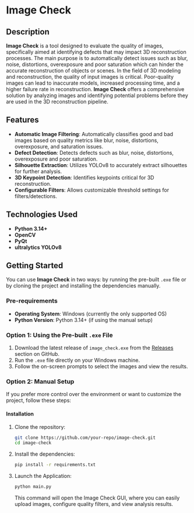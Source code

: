 # Image Check

## Description

**Image Check** is a tool designed to evaluate the quality of images, specifically aimed at identifying defects that may impact 3D reconstruction processes. The main purpose is to automatically detect issues such as blur, noise, distortions, overexposure and poor saturation which can hinder the accurate reconstruction of objects or scenes.
In the field of 3D modeling and reconstruction, the quality of input images is critical. Poor-quality images can lead to inaccurate models, increased processing time, and a higher failure rate in reconstruction. **Image Check** offers a comprehensive solution by analyzing images and identifying potential problems before they are used in the 3D reconstruction pipeline.

## Features

- **Automatic Image Filtering**: Automatically classifies good and bad images based on quality metrics like blur, noise, distortions, overexposure, and saturation issues.
- **Defect Detection**: Detects defects such as blur, noise, distortions, overexposure and poor saturation.
- **Silhouette Extraction**: Utilizes YOLOv8 to accurately extract silhouettes for further analysis.
- **3D Keypoint Detection**: Identifies keypoints critical for 3D reconstruction.
- **Configurable Filters**: Allows customizable threshold settings for filters/detections.

## Technologies Used

- **Python 3.14+**
- **OpenCV**
- **PyQt**
- **ultralytics YOLOv8**

## Getting Started

You can use **Image Check** in two ways: by running the pre-built `.exe` file or by cloning the project and installing the dependencies manually.

### Pre-requirements

- **Operating System**: Windows (currently the only supported OS)
- **Python Version**: Python 3.14+ (if using the manual setup)

### Option 1: Using the Pre-built `.exe` File

1. Download the latest release of `image_check.exe` from the [Releases](https://github.com/BartoszChmura/Image_Check/releases) section on GitHub.
2. Run the `.exe` file directly on your Windows machine.
3. Follow the on-screen prompts to select the images and view the results.

### Option 2: Manual Setup

If you prefer more control over the environment or want to customize the project, follow these steps:

#### Installation

1. Clone the repository:

   ```bash
   git clone https://github.com/your-repo/image-check.git
   cd image-check

2. Install the dependencies:

   ```bash
   pip install -r requirements.txt

3. Launch the Application:

    ```bash
    python main.py
    ````` 

    This command will open the Image Check GUI, where you can easily upload images, configure quality filters, and view analysis results.
   
